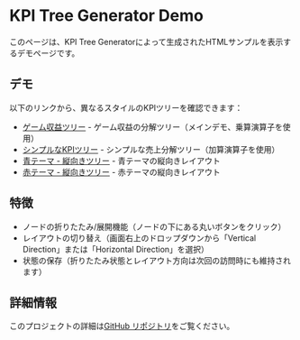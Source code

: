 # KPI Tree Generator Demo

このページは、KPI Tree Generatorによって生成されたHTMLサンプルを表示するデモページです。

## デモ

以下のリンクから、異なるスタイルのKPIツリーを確認できます：

- [ゲーム収益ツリー](https://lean-nishikata.github.io/kpi_tree_generator/index.html) - ゲーム収益の分解ツリー（メインデモ、乗算演算子を使用）
- [シンプルなKPIツリー](https://lean-nishikata.github.io/kpi_tree_generator/example.html) - シンプルな売上分解ツリー（加算演算子を使用）
- [青テーマ - 縦向きツリー](https://lean-nishikata.github.io/kpi_tree_generator/sales.html) - 青テーマの縦向きレイアウト
- [赤テーマ - 縦向きツリー](https://lean-nishikata.github.io/kpi_tree_generator/vertical_example.html) - 赤テーマの縦向きレイアウト

## 特徴

- ノードの折りたたみ/展開機能（ノードの下にある丸いボタンをクリック）
- レイアウトの切り替え（画面右上のドロップダウンから「Vertical Direction」または「Horizontal Direction」を選択）
- 状態の保存（折りたたみ状態とレイアウト方向は次回の訪問時にも維持されます）

## 詳細情報

このプロジェクトの詳細は[GitHub リポジトリ](https://github.com/lean-nishikata/kpi_tree_generator)をご覧ください。